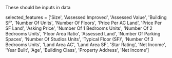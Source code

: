 These should be inputs in data

selected_features = ['Size', 'Assessed Improved', 'Assessed Value', 'Building SF', 'Number Of Units', 'Number Of Floors', 'Price Per AC Land', 'Price Per SF Land', 'Asking Price', 'Number Of 1 Bedrooms Units', 'Number Of 2 Bedrooms Units', 'Floor Area Ratio', 'Assessed Land', 'Number Of Parking Spaces', 'Number Of Studios Units', 'Typical Floor (SF)', 'Number Of 3 Bedrooms Units', 'Land Area AC', 'Land Area SF', 'Star Rating', 'Net Income', 'Year Built', 'Age', 'Building Class', 'Property Address', 'Net Income']

